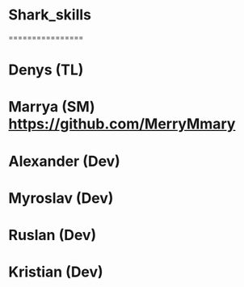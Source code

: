 # Shark_skills
================
# Denys (TL)
# Marrya (SM) https://github.com/MerryMmary
# Alexander (Dev)
# Myroslav (Dev)
# Ruslan (Dev)
# Kristian (Dev)
